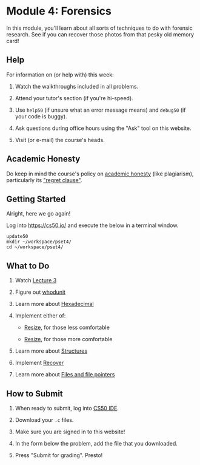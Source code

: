 # Module 4: Forensics

In this module, you'll learn about all sorts of techniques to do with forensic research. See if you can recover those photos from that pesky old memory card!

## Help

For information on (or help with) this week:

1. Watch the walkthroughs included in all problems.

2. Attend your tutor's section (if you're hi-speed).

3. Use `help50` (if unsure what an error message means) and `debug50` (if your code is buggy).

4. Ask questions during office hours using the "Ask" tool on this website.

5. Visit (or e-mail) the course's heads.

## Academic Honesty

Do keep in mind the course's policy on [academic honesty](/syllabus#academic_honesty) (like plagiarism), particularly its ["regret clause"](/syllabus#regret).

## Getting Started

Alright, here we go again!

Log into <https://cs50.io/> and execute the below in a terminal window.

    update50
    mkdir ~/workspace/pset4/
    cd ~/workspace/pset4/

## What to Do

1. Watch [Lecture 3](/lectures/lecture-3)

2. Figure out [whodunit](/problems/whodunit)

3. Learn more about [Hexadecimal](https://www.youtube.com/embed/u_atXp-NF6w?autoplay=1&rel=0)

4. Implement either of:

    - [Resize](/problems/resize-less), for those less comfortable

    - [Resize](/problems/resize-more), for those more comfortable

5. Learn more about [Structures](https://www.youtube.com/embed/E4lb2gkyXr8?autoplay=1&rel=0)

6. Implement [Recover](/problems/recover)

7. Learn more about [Files and file pointers](https://www.youtube.com/embed/bOF-SpEAYgk?autoplay=1&rel=0)


## How to Submit

1. When ready to submit, log into [CS50 IDE](https://cs50.io/).

2. Download your `.c` files.

3. Make sure you are signed in to this website!

4. In the form below the problem, add the file that you downloaded.

5. Press "Submit for grading". Presto!
